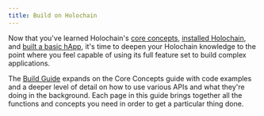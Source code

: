 ```yaml
---
title: Build on Holochain
---
```


Now that you've learned Holochain's [core concepts](/concepts/1_the_basics), [installed Holochain](/get-started/#2-installing-holochain-development-environment), and [built a basic hApp](/get-started/3-forum-app-tutorial/), it's time to deepen your Holochain knowledge to the point where you feel capable of using its full feature set to build complex applications.

The [Build Guide](/build/guide/) expands on the Core Concepts guide with code examples and a deeper level of detail on how to use various APIs and what they're doing in the background. Each page in this guide brings together all the functions and concepts you need in order to get a particular thing done.